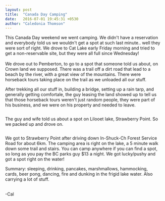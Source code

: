 ```yaml
---
layout: post
title:  "Canada Day Camping"
date:   2016-07-01 19:45:31 +0530
author: "Caledonia Thomson"
---
```


<div class="row vertical-align">
<a href="http://res.cloudinary.com/vegemitesoup/image/upload/v1470725383/canada-day/1.jpg"><img class="lazy" data-original="http://res.cloudinary.com/vegemitesoup/image/upload/v1470725383/canada-day/1.jpg" /></a> 
</div>

<div class="row vertical-align">
<div class="col-sm-6 col-xs-12">
	<a href="http://res.cloudinary.com/vegemitesoup/image/upload/v1470725383/canada-day/2.jpg"><img class="lazy" data-original="http://res.cloudinary.com/vegemitesoup/image/upload/v1470725383/canada-day/2.jpg" /></a>
</div>

<div class="col-sm-6 col-xs-12">
This Canada Day weekend we went camping. We didn't have a reservation and everybody told us we wouldn't get a spot at such last minute.. well they were sort of right. We drove to Cat Lake early Friday morning and tried to get a non-reservable site, but they were all full since Wednesday!
<br><br>
We drove out to Pemberton, to go to a spot that someone told us about, on Crown land we supposed. There was a trail off a dirt road that lead to a beach by the river, with a great view of the mountains. There were horseback tours taking place on the trail as we unloaded all our stuff.
</div>
</div>

<div class="row vertical-align">
<div class="col-sm-6 col-xs-12">
<a href="http://res.cloudinary.com/vegemitesoup/image/upload/v1470725383/canada-day/3.jpg"><img class="lazy" data-original="http://res.cloudinary.com/vegemitesoup/image/upload/v1470725383/canada-day/3.jpg" /></a> 
</div>

<div class="col-sm-6 col-xs-12">
	<a href="http://res.cloudinary.com/vegemitesoup/image/upload/v1470725383/canada-day/4.jpg"><img class="lazy" data-original="http://res.cloudinary.com/vegemitesoup/image/upload/v1470725383/canada-day/4.jpg" /></a>
</div>
</div>

<div class="row vertical-align">                   
	<a href="http://res.cloudinary.com/vegemitesoup/image/upload/v1470725383/canada-day/5.jpg"><img class="lazy" data-original="http://res.cloudinary.com/vegemitesoup/image/upload/v1470725383/canada-day/5.jpg" /></a>
</div>  

After trekking all our stuff in, building a bridge, setting up a rain tarp, and generally getting comfortale, the guy leasing the land showed up to tell us that those horseback tours weren't just random people, they were part of his business, and we were on his property and needed to leave.

<div class="row vertical-align">
	<a href="http://res.cloudinary.com/vegemitesoup/image/upload/v1470725383/canada-day/6.jpg"><img class="lazy" data-original="http://res.cloudinary.com/vegemitesoup/image/upload/v1470725383/canada-day/6.jpg" /></a>
</div>

The guy and wife told us about a spot on Lilooet lake, Strawberry Point. So we packed up and drove on.

<div class="row vertical-align">                               
    <a href="http://res.cloudinary.com/vegemitesoup/image/upload/v1470725383/canada-day/7.jpg"><img class="lazy" data-original="http://res.cloudinary.com/vegemitesoup/image/upload/v1470725383/canada-day/7.jpg" /></a>
</div>

We got to Strawberry Point after driving down In-Shuck-Ch Forest Service Road for about 6km. The camping area is right on the lake, a 5 minute walk down some trail and stairs. You can camp anywhere if you can find a spot, so long as you pay the BC parks guy $13 a night. We got lucky/pushy and got a spot right on the water!

<div class="row vertical-align">  
    <a href="http://res.cloudinary.com/vegemitesoup/image/upload/v1470725383/canada-day/8.jpg"><img class="lazy" data-original="http://res.cloudinary.com/vegemitesoup/image/upload/v1470725383/canada-day/8.jpg" /></a>               
</div>

<div class="row vertical-align">
<div class="col-sm-6 col-xs-12">              
	<a href="http://res.cloudinary.com/vegemitesoup/image/upload/v1470725383/canada-day/9.jpg"><img class="lazy" data-original="http://res.cloudinary.com/vegemitesoup/image/upload/v1470725383/canada-day/9.jpg" /></a>
</div>
<div class="col-sm-6 col-xs-12">
	<a href="http://res.cloudinary.com/vegemitesoup/image/upload/v1470725383/canada-day/11.jpg"><img class="lazy" data-original="http://res.cloudinary.com/vegemitesoup/image/upload/v1470725383/canada-day/11.jpg" /></a> 
</div>
</div>

<div class="row vertical-align">
<div class="col-sm-8 col-xs-12">              
	<a href="http://res.cloudinary.com/vegemitesoup/image/upload/v1470725383/canada-day/10.jpg"><img class="lazy" data-original="http://res.cloudinary.com/vegemitesoup/image/upload/v1470725383/canada-day/10.jpg" /></a>
</div>

<div class="col-sm-5 col-xs-12"> 
Summary: sleeping, drinking, pancakes, marshmallows, hammocking, cards, beer pong, dancing, fire and dunking in the frigid lake water. Also carrying a lot of stuff.
</div>
</div>

<div class="row vertical-align">
<div class="col-sm-6 col-xs-12">      
	<a href="http://res.cloudinary.com/vegemitesoup/image/upload/v1470725383/canada-day/13.jpg"><img class="lazy" data-original="http://res.cloudinary.com/vegemitesoup/image/upload/v1470725383/canada-day/13.jpg" /></a> 
</div>

<div class="col-sm-6 col-xs-12">
	<a href="http://res.cloudinary.com/vegemitesoup/image/upload/v1470725383/canada-day/12.jpg"><img class="lazy" data-original="http://res.cloudinary.com/vegemitesoup/image/upload/v1470725383/canada-day/12.jpg" /></a>
	<a href="http://res.cloudinary.com/vegemitesoup/image/upload/v1470725383/canada-day/14.jpg"><img class="lazy" data-original="http://res.cloudinary.com/vegemitesoup/image/upload/v1470725383/canada-day/14.jpg" /></a> 
</div>
</div>

<div class="row vertical-align">
	<a href="http://res.cloudinary.com/vegemitesoup/image/upload/v1470725383/canada-day/15.jpg"><img class="lazy" data-original="http://res.cloudinary.com/vegemitesoup/image/upload/v1470725383/canada-day/15.jpg" /></a> 
</div>

<div class="row vertical-align">
<div class="col-sm-6 col-xs-12">
	<a href="http://res.cloudinary.com/vegemitesoup/image/upload/v1470725383/canada-day/16.jpg"><img class="lazy" data-original="http://res.cloudinary.com/vegemitesoup/image/upload/v1470725383/canada-day/16.jpg" /></a>
</div>

<div class="col-sm-6 col-xs-12">
	<a href="http://res.cloudinary.com/vegemitesoup/image/upload/v1470725383/canada-day/17.jpg"><img class="lazy" data-original="http://res.cloudinary.com/vegemitesoup/image/upload/v1470725383/canada-day/17.jpg" /></a>
</div>
</div>

<div class="row vertical-align">    
    <a href="http://res.cloudinary.com/vegemitesoup/image/upload/v1470725383/canada-day/18.jpg"><img class="lazy" data-original="http://res.cloudinary.com/vegemitesoup/image/upload/v1470725383/canada-day/18.jpg" /></a>
</div>

<div class="row vertical-align">
    <a href="http://res.cloudinary.com/vegemitesoup/image/upload/v1470725383/canada-day/19.jpg"><img class="lazy" data-original="http://res.cloudinary.com/vegemitesoup/image/upload/v1470725383/canada-day/19.jpg" /></a>               
</div>

<div class="row vertical-align">
<div class="col-sm-6 col-xs-12">
	<a href="http://res.cloudinary.com/vegemitesoup/image/upload/v1470725383/canada-day/20.jpg"><img class="lazy" data-original="http://res.cloudinary.com/vegemitesoup/image/upload/v1470725383/canada-day/20.jpg" /></a>
</div> 

<div class="col-sm-6 col-xs-12">
	<a href="http://res.cloudinary.com/vegemitesoup/image/upload/v1470725383/canada-day/22.jpg"><img class="lazy" data-original="http://res.cloudinary.com/vegemitesoup/image/upload/v1470725383/canada-day/22.jpg" /></a>
</div> 
</div>

<div class="row vertical-align">
<div class="col-sm-6 col-xs-12">
	<a href="http://res.cloudinary.com/vegemitesoup/image/upload/v1470725383/canada-day/23.jpg"><img class="lazy" data-original="http://res.cloudinary.com/vegemitesoup/image/upload/v1470725383/canada-day/23.jpg" /></a>
</div> 

<div class="col-sm-6 col-xs-12">
	<a href="http://res.cloudinary.com/vegemitesoup/image/upload/v1470725383/canada-day/21.jpg"><img class="lazy" data-original="http://res.cloudinary.com/vegemitesoup/image/upload/v1470725383/canada-day/21.jpg" /></a>
</div> 
</div>

<div class="row vertical-align">
	<a href="http://res.cloudinary.com/vegemitesoup/image/upload/v1470725383/canada-day/24.jpg"><img class="lazy" data-original="http://res.cloudinary.com/vegemitesoup/image/upload/v1470725383/canada-day/24.jpg" /></a>
</div> 


-Cal
